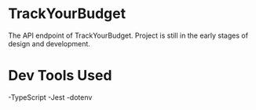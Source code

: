 # TrackYourBudget
The API endpoint of TrackYourBudget.
Project is still in the early stages of design and development.

# Dev Tools Used
-TypeScript
-Jest
-dotenv
